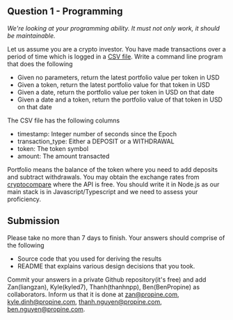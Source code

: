## Question 1 - Programming

_We're looking at your programming ability. It must not only work, it should be maintainable._

Let us assume you are a crypto investor. You have made transactions over a period of time which is logged in a [CSV file](https://s3-ap-southeast-1.amazonaws.com/static.propine.com/transactions.csv.zip). Write a command line program that does the following

- Given no parameters, return the latest portfolio value per token in USD
- Given a token, return the latest portfolio value for that token in USD
- Given a date, return the portfolio value per token in USD on that date
- Given a date and a token, return the portfolio value of that token in USD on that date

The CSV file has the following columns

- timestamp: Integer number of seconds since the Epoch
- transaction_type: Either a DEPOSIT or a WITHDRAWAL
- token: The token symbol
- amount: The amount transacted

Portfolio means the balance of the token where you need to add deposits and subtract withdrawals. You may obtain the exchange rates from [cryptocompare](https://min-api.cryptocompare.com/) where the API is free. You should write it in Node.js as our main stack is in Javascript/Typescript and we need to assess your proficiency.

## Submission

Please take no more than 7 days to finish. Your answers should comprise of the following

- Source code that you used for deriving the results
- README that explains various design decisions that you took.

Commit your answers in a private Github repository(it's free) and add Zan(liangzan), Kyle(kyled7), Thanh(thanhnpp), Ben(BenPropine) as collaborators. Inform us that it is done at zan@propine.com, kyle.dinh@propine.com, thanh.nguyen@propine.com, ben.nguyen@propine.com.
